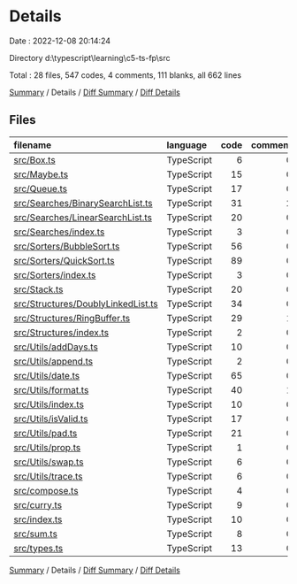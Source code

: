 # Details

Date : 2022-12-08 20:14:24

Directory d:\\typescript\\learning\\c5-ts-fp\\src

Total : 28 files,  547 codes, 4 comments, 111 blanks, all 662 lines

[Summary](results.md) / Details / [Diff Summary](diff.md) / [Diff Details](diff-details.md)

## Files
| filename | language | code | comment | blank | total |
| :--- | :--- | ---: | ---: | ---: | ---: |
| [src/Box.ts](/src/Box.ts) | TypeScript | 6 | 0 | 1 | 7 |
| [src/Maybe.ts](/src/Maybe.ts) | TypeScript | 15 | 0 | 3 | 18 |
| [src/Queue.ts](/src/Queue.ts) | TypeScript | 17 | 0 | 6 | 23 |
| [src/Searches/BinarySearchList.ts](/src/Searches/BinarySearchList.ts) | TypeScript | 31 | 2 | 5 | 38 |
| [src/Searches/LinearSearchList.ts](/src/Searches/LinearSearchList.ts) | TypeScript | 20 | 0 | 3 | 23 |
| [src/Searches/index.ts](/src/Searches/index.ts) | TypeScript | 3 | 0 | 2 | 5 |
| [src/Sorters/BubbleSort.ts](/src/Sorters/BubbleSort.ts) | TypeScript | 56 | 0 | 3 | 59 |
| [src/Sorters/QuickSort.ts](/src/Sorters/QuickSort.ts) | TypeScript | 89 | 0 | 10 | 99 |
| [src/Sorters/index.ts](/src/Sorters/index.ts) | TypeScript | 3 | 0 | 2 | 5 |
| [src/Stack.ts](/src/Stack.ts) | TypeScript | 20 | 0 | 7 | 27 |
| [src/Structures/DoublyLinkedList.ts](/src/Structures/DoublyLinkedList.ts) | TypeScript | 34 | 0 | 10 | 44 |
| [src/Structures/RingBuffer.ts](/src/Structures/RingBuffer.ts) | TypeScript | 29 | 1 | 8 | 38 |
| [src/Structures/index.ts](/src/Structures/index.ts) | TypeScript | 2 | 0 | 2 | 4 |
| [src/Utils/addDays.ts](/src/Utils/addDays.ts) | TypeScript | 10 | 0 | 4 | 14 |
| [src/Utils/append.ts](/src/Utils/append.ts) | TypeScript | 2 | 0 | 1 | 3 |
| [src/Utils/date.ts](/src/Utils/date.ts) | TypeScript | 65 | 0 | 9 | 74 |
| [src/Utils/format.ts](/src/Utils/format.ts) | TypeScript | 40 | 1 | 7 | 48 |
| [src/Utils/index.ts](/src/Utils/index.ts) | TypeScript | 10 | 0 | 2 | 12 |
| [src/Utils/isValid.ts](/src/Utils/isValid.ts) | TypeScript | 17 | 0 | 9 | 26 |
| [src/Utils/pad.ts](/src/Utils/pad.ts) | TypeScript | 21 | 0 | 4 | 25 |
| [src/Utils/prop.ts](/src/Utils/prop.ts) | TypeScript | 1 | 0 | 1 | 2 |
| [src/Utils/swap.ts](/src/Utils/swap.ts) | TypeScript | 6 | 0 | 1 | 7 |
| [src/Utils/trace.ts](/src/Utils/trace.ts) | TypeScript | 6 | 0 | 1 | 7 |
| [src/compose.ts](/src/compose.ts) | TypeScript | 4 | 0 | 1 | 5 |
| [src/curry.ts](/src/curry.ts) | TypeScript | 9 | 0 | 1 | 10 |
| [src/index.ts](/src/index.ts) | TypeScript | 10 | 0 | 2 | 12 |
| [src/sum.ts](/src/sum.ts) | TypeScript | 8 | 0 | 2 | 10 |
| [src/types.ts](/src/types.ts) | TypeScript | 13 | 0 | 4 | 17 |

[Summary](results.md) / Details / [Diff Summary](diff.md) / [Diff Details](diff-details.md)